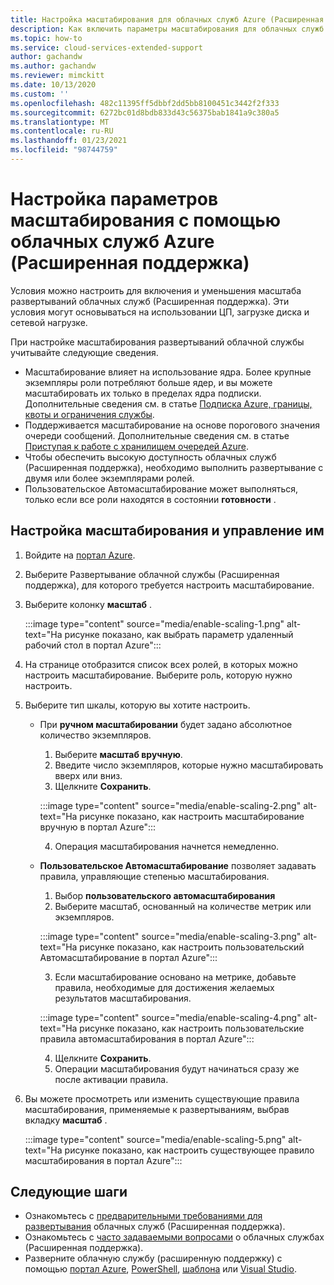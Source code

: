 ```yaml
---
title: Настройка масштабирования для облачных служб Azure (Расширенная поддержка)
description: Как включить параметры масштабирования для облачных служб Azure (Расширенная поддержка)
ms.topic: how-to
ms.service: cloud-services-extended-support
author: gachandw
ms.author: gachandw
ms.reviewer: mimckitt
ms.date: 10/13/2020
ms.custom: ''
ms.openlocfilehash: 482c11395ff5dbbf2dd5bb8100451c3442f2f333
ms.sourcegitcommit: 6272bc01d8bdb833d43c56375bab1841a9c380a5
ms.translationtype: MT
ms.contentlocale: ru-RU
ms.lasthandoff: 01/23/2021
ms.locfileid: "98744759"
---
```

# <a name="configure-scaling-options-with-azure-cloud-services-extended-support"></a>Настройка параметров масштабирования с помощью облачных служб Azure (Расширенная поддержка) 

Условия можно настроить для включения и уменьшения масштаба развертываний облачных служб (Расширенная поддержка). Эти условия могут основываться на использовании ЦП, загрузке диска и сетевой нагрузке. 

При настройке масштабирования развертываний облачной службы учитывайте следующие сведения.
- Масштабирование влияет на использование ядра. Более крупные экземпляры роли потребляют больше ядер, и вы можете масштабировать их только в пределах ядра подписки. Дополнительные сведения см. в статье [Подписка Azure, границы, квоты и ограничения службы](https://docs.microsoft.com/azure/azure-resource-manager/management/azure-subscription-service-limits).
- Поддерживается масштабирование на основе порогового значения очереди сообщений. Дополнительные сведения см. в статье [Приступая к работе с хранилищем очередей Azure](https://docs.microsoft.com/azure/storage/queues/storage-dotnet-how-to-use-queues).
- Чтобы обеспечить высокую доступность облачных служб (Расширенная поддержка), необходимо выполнить развертывание с двумя или более экземплярами ролей.
- Пользовательское Автомасштабирование может выполняться, только если все роли находятся в состоянии **готовности** .

## <a name="configure-and-manage-scaling"></a>Настройка масштабирования и управление им

1. Войдите на [портал Azure](https://portal.azure.com). 
2. Выберите Развертывание облачной службы (Расширенная поддержка), для которого требуется настроить масштабирование. 
3. Выберите колонку **масштаб** . 

    :::image type="content" source="media/enable-scaling-1.png" alt-text="На рисунке показано, как выбрать параметр удаленный рабочий стол в портал Azure":::

4. На странице отобразится список всех ролей, в которых можно настроить масштабирование. Выберите роль, которую нужно настроить. 
5. Выберите тип шкалы, которую вы хотите настроить.
    - При **ручном масштабировании** будет задано абсолютное количество экземпляров.
        1. Выберите **масштаб вручную**.
        2. Введите число экземпляров, которые нужно масштабировать вверх или вниз.
        3. Щелкните **Сохранить**.

        :::image type="content" source="media/enable-scaling-2.png" alt-text="На рисунке показано, как настроить масштабирование вручную в портал Azure":::

        4. Операция масштабирования начнется немедленно. 
        
    - **Пользовательское Автомасштабирование** позволяет задавать правила, управляющие степенью масштабирования. 
        1. Выбор **пользовательского автомасштабирования**
        2. Выберите масштаб, основанный на количестве метрик или экземпляров.

        :::image type="content" source="media/enable-scaling-3.png" alt-text="На рисунке показано, как настроить пользовательский Автомасштабирование в портал Azure":::

        3. Если масштабирование основано на метрике, добавьте правила, необходимые для достижения желаемых результатов масштабирования.

        :::image type="content" source="media/enable-scaling-4.png" alt-text="На рисунке показано, как настроить пользовательские правила автомасштабирования в портал Azure":::

        4. Щелкните **Сохранить**.
        5. Операции масштабирования будут начинаться сразу же после активации правила.
        
6. Вы можете просмотреть или изменить существующие правила масштабирования, применяемые к развертываниям, выбрав вкладку **масштаб** .

    :::image type="content" source="media/enable-scaling-5.png" alt-text="На рисунке показано, как настроить существующее правило масштабирования в портал Azure":::

## <a name="next-steps"></a>Следующие шаги 
- Ознакомьтесь с [предварительными требованиями для развертывания](deploy-prerequisite.md) облачных служб (Расширенная поддержка).
- Ознакомьтесь с [часто задаваемыми вопросами](faq.md) о облачных службах (Расширенная поддержка).
- Разверните облачную службу (расширенную поддержку) с помощью [портал Azure](deploy-portal.md), [PowerShell](deploy-powershell.md), [шаблона](deploy-template.md) или [Visual Studio](deploy-visual-studio.md).
